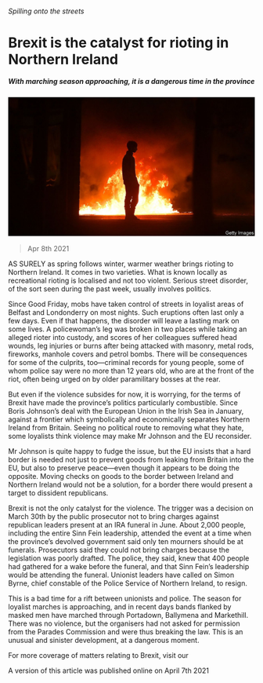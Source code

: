 ###### Spilling onto the streets

# Brexit is the catalyst for rioting in Northern Ireland 

##### With marching season approaching, it is a dangerous time in the province 

![image](images/20210410_brp002.jpg) 

> Apr 8th 2021 

AS SURELY as spring follows winter, warmer weather brings rioting to Northern Ireland. It comes in two varieties. What is known locally as recreational rioting is localised and not too violent. Serious street disorder, of the sort seen during the past week, usually involves politics.

Since Good Friday, mobs have taken control of streets in loyalist areas of Belfast and Londonderry on most nights. Such eruptions often last only a few days. Even if that happens, the disorder will leave a lasting mark on some lives. A policewoman’s leg was broken in two places while taking an alleged rioter into custody, and scores of her colleagues suffered head wounds, leg injuries or burns after being attacked with masonry, metal rods, fireworks, manhole covers and petrol bombs. There will be consequences for some of the culprits, too—criminal records for young people, some of whom police say were no more than 12 years old, who are at the front of the riot, often being urged on by older paramilitary bosses at the rear.


But even if the violence subsides for now, it is worrying, for the terms of Brexit have made the province’s politics particularly combustible. Since Boris Johnson’s deal with the European Union  in the Irish Sea in January,  against a frontier which symbolically and economically separates Northern Ireland from Britain. Seeing no political route to removing what they hate, some loyalists think violence may make Mr Johnson and the EU reconsider.

Mr Johnson is quite happy to fudge the issue, but the EU insists that a hard border is needed not just to prevent goods from leaking from Britain into the EU, but also to preserve peace—even though it appears to be doing the opposite. Moving checks on goods to the border between Ireland and Northern Ireland would not be a solution, for a border there would present a target to dissident republicans.

Brexit is not the only catalyst for the violence. The trigger was a decision on March 30th by the public prosecutor not to bring charges against republican leaders present at an IRA funeral in June. About 2,000 people, including the entire Sinn Fein leadership, attended the event at a time when the province’s devolved government said only ten mourners should be at funerals. Prosecutors said they could not bring charges because the legislation was poorly drafted. The police, they said, knew that 400 people had gathered for a wake before the funeral, and that Sinn Fein’s leadership would be attending the funeral. Unionist leaders have called on Simon Byrne, chief constable of the Police Service of Northern Ireland, to resign. 

This is a bad time for a rift between unionists and police. The season for loyalist marches is approaching, and in recent days bands flanked by masked men have marched through Portadown, Ballymena and Markethill. There was no violence, but the organisers had not asked for permission from the Parades Commission and were thus breaking the law. This is an unusual and sinister development, at a dangerous moment.

For more coverage of matters relating to Brexit, visit our 

A version of this article was published online on April 7th 2021


